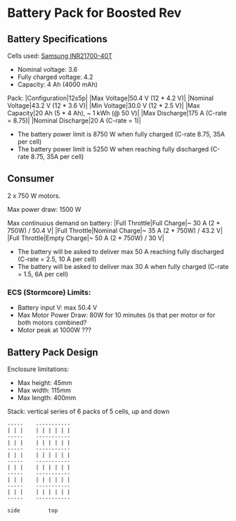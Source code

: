 # Battery Pack for Boosted Rev

## Battery Specifications
Cells used: [Samsung INR21700-40T](datasheets/Samsung-INR21700-40T.pdf)
- Nominal voltage: 3.6
- Fully charged voltage: 4.2
- Capacity: 4 Ah (4000 mAh)

Pack:
|Configuration|12s5p|
|Max Voltage|50.4 V (12 \* 4.2 V)|
|Nominal Voltage|43.2 V (12 \* 3.6 V)|
|Min Voltage|30.0 V (12 \* 2.5 V)|
|Max Capacity|20 Ah (5 \* 4 Ah), ~ 1 kWh (@ 50 V)|
|Max Discharge|175 A (C-rate = 8.75)|
|Nominal Discharge|20 A (C-rate = 1)|

- The battery power limit is 8750 W when fully charged (C-rate 8.75, 35A per cell)
- The battery power limit is 5250 W when reaching fully discharged  (C-rate 8.75, 35A per cell)

## Consumer
2 x 750 W motors.

Max power draw: 1500 W

Max continuous demand on battery:
|Full Throttle|Full Charge|~ 30 A (2 \* 750W) / 50.4 V|
|Full Throttle|Nominal Charge|~ 35 A (2 \* 750W) / 43.2 V|
|Full Throttle|Empty Charge|~ 50 A (2 \* 750W) / 30 V|

- The battery will be asked to deliver max 50 A reaching fully discharged (C-rate = 2.5, 10 A per cell)
- The battery will be asked to deliver max 30 A when fully charged (C-rate = 1.5, 6A per cell)

### ECS (Stormcore) Limits:
- Battery input V: max 50.4 V
- Max Motor Power Draw: 80W for 10 minutes (is that per motor or for both motors combined?
- Motor peak at 1000W ???

## Battery Pack Design
Enclosure limitations:
- Max height:  45mm
- Max width:  115mm
- Max length: 400mm

Stack: vertical series of 6 packs of 5 cells, up and down
```
-----    -----------
| | |    | | | | | |
-----    -----------
| | |    | | | | | |
-----    -----------
| | |    | | | | | |
-----    -----------
| | |    | | | | | |
-----    -----------
| | |    | | | | | |
-----    -----------
| | |    | | | | | |
-----    -----------

side         top
```
